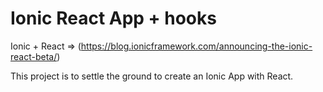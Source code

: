 # Ionic React App + hooks

Ionic + React => (https://blog.ionicframework.com/announcing-the-ionic-react-beta/)

This project is to settle the ground to create an Ionic App with React.
